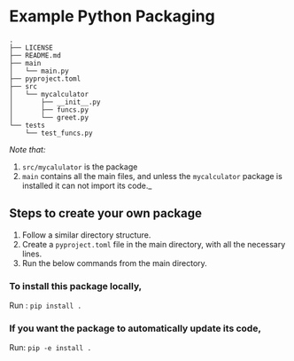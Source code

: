 # Example Python Packaging

```
.
├── LICENSE   
├── README.md     
├── main     
│   └── main.py     
├── pyproject.toml
├── src
│   └── mycalculator
│       ├── __init__.py
│       ├── funcs.py
│       └── greet.py
└── tests
    └── test_funcs.py
```

_Note that:_

1. `src/mycalulator` is the package
2. `main` contains all the main files, and unless the `mycalculator` package is installed it can not import its code._

## Steps to create your own package

1. Follow a similar directory structure.
2. Create a `pyproject.toml` file in the main directory, with all the necessary lines.
3. Run the below commands from the main directory.

### To install this package locally,

Run : `pip install .`

### If you want the package to automatically update its code,

Run: `pip -e install .`
